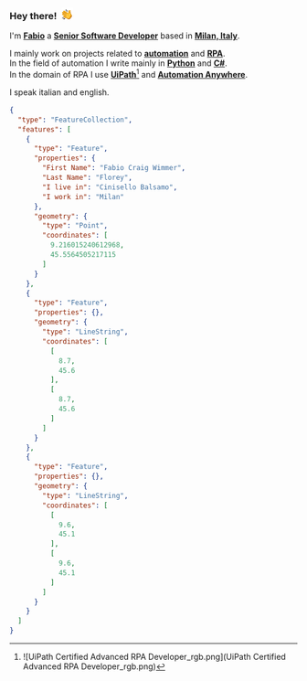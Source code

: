 ### Hey there!&ensp;![](/docs/images/hello.gif)

I'm <ins>**Fabio**</ins> a <ins>**Senior Software Developer**</ins> based in <ins>**Milan, Italy**</ins>.<br>

I mainly work on projects related to <ins>**automation**</ins> and <ins>**RPA**</ins>.<br>
In the field of automation I write mainly  in <ins>**Python**</ins> and <ins>**C#**</ins>. <br>
In the domain of RPA I use <ins>**UiPath**</ins>[^1] and <ins>**Automation Anywhere**</ins>.

I speak italian and english.

```geojson
{
  "type": "FeatureCollection",
  "features": [
    {
      "type": "Feature",
      "properties": {
        "First Name": "Fabio Craig Wimmer",
        "Last Name": "Florey",
        "I live in": "Cinisello Balsamo",
        "I work in": "Milan"
      },
      "geometry": {
        "type": "Point",
        "coordinates": [
          9.216015240612968,
          45.5564505217115
        ]
      }
    },
    {
      "type": "Feature",
      "properties": {},
      "geometry": {
        "type": "LineString",
        "coordinates": [
          [
            8.7,
            45.6
          ],
          [
            8.7,
            45.6
          ]
        ]
      }
    },
    {
      "type": "Feature",
      "properties": {},
      "geometry": {
        "type": "LineString",
        "coordinates": [
          [
            9.6,
            45.1
          ],
          [
            9.6,
            45.1
          ]
        ]
      }
    }
  ]
}
```
[^1]: ![UiPath Certified Advanced RPA Developer_rgb.png](UiPath Certified Advanced RPA Developer_rgb.png)


<!--
**FabioFlorey/FabioFlorey** is a ✨ _special_ ✨ repository because its `README.md` (this file) appears on your GitHub profile.

Here are some ideas to get you started:

- 🔭 I’m currently working on ...
- 🌱 I’m currently learning ...
- 👯 I’m looking to collaborate on ...
- 🤔 I’m looking for help with ...
- 💬 Ask me about ...
- 📫 How to reach me: ...
- 😄 Pronouns: ...
- ⚡ Fun fact: ...
-->
